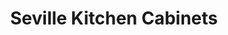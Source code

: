---
title: "Seville Kitchen Cabinets"
url: /huntington-park/seville-kitchen-cabinets/
shop: Küchen
---